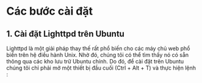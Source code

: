 # Các bước cài đặt 

## 1. Cài đặt Lighttpd trên Ubuntu 

Lighttpd là một giải pháp thay thế rất phổ biến cho các máy chủ web phổ biến trên hệ điều hành Unix. Nhờ đó, chúng tôi có thể tìm thấy nó có sẵn thông qua các kho lưu trữ Ubuntu chính. Do đó, để cài đặt trên Ubuntu chúng tôi chỉ phải mở một thiết bị đầu cuối (Ctrl + Alt + T) và thực hiện lệnh :
